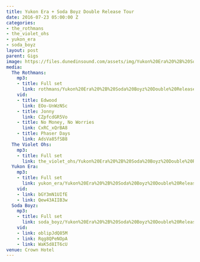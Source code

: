 ```yaml
---
title: Yukon Era + Soda Boyz Double Release Tour
date: 2016-07-23 05:00:00 Z
categories:
- the_rothmans
- the_violet_ohs
- yukon_era
- soda_boyz
layout: post
parent: Gigs
image: https://files.dunedinsound.com/assets/img/Yukon%20Era%20%2B%20Soda%20Boyz%20Double%20Release%20Tour/cover.jpg
media:
  The Rothmans:
    mp3:
    - title: Full set
      link: rothmans/Yukon%20Era%20%2B%20Soda%20Boyz%20Double%20Release%20Tour%20-%20The%20Rothmans.mp3
    vid:
    - title: Edwood
      link: EOo-UnWzNSc
    - title: Jonny
      link: CZpfcdGR5Vo
    - title: No Money, No Worries
      link: CxRC_xQrBA8
    - title: Phaser Days
      link: AdsVa85fSB8
  The Violet Ohs:
    mp3:
    - title: Full set
      link: the_violet_ohs/Yukon%20Era%20%2B%20Soda%20Boyz%20Double%20Release%20Tour%20-%20The%20Violet%20Ohs.mp3
  Yukon Era:
    mp3:
    - title: Full set
      link: yukon_era/Yukon%20Era%20%2B%20Soda%20Boyz%20Double%20Release%20Tour%20-%20Yukon%20Era.mp3
    vid:
    - link: bGY3mN1UIfE
    - link: Qew43AIIB3w
  Soda Boyz:
    mp3:
    - title: Full set
      link: soda_boyz/Yukon%20Era%20%2B%20Soda%20Boyz%20Double%20Release%20Tour%20-%20Soda%20Boyz.mp3
    vid:
    - link: oblipJdQ85M
    - link: Rqg8QPeNOpA
    - link: WaK5d8IT6cU
venue: Crown Hotel
---
```


